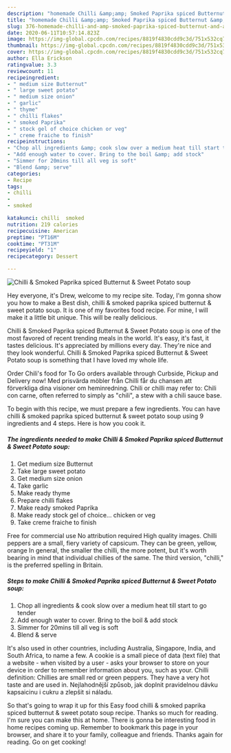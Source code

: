 ```yaml
---
description: "homemade Chilli &amp;amp; Smoked Paprika spiced Butternut &amp;amp; Sweet Potato soup | how to make healthy Chilli &amp;amp; Smoked Paprika spiced Butternut &amp;amp; Sweet Potato soup"
title: "homemade Chilli &amp;amp; Smoked Paprika spiced Butternut &amp;amp; Sweet Potato soup | how to make healthy Chilli &amp;amp; Smoked Paprika spiced Butternut &amp;amp; Sweet Potato soup"
slug: 376-homemade-chilli-and-amp-smoked-paprika-spiced-butternut-and-amp-sweet-potato-soup-how-to-make-healthy-chilli-and-amp-smoked-paprika-spiced-butternut-and-amp-sweet-potato-soup
date: 2020-06-11T10:57:14.823Z
image: https://img-global.cpcdn.com/recipes/8819f4830cdd9c3d/751x532cq70/chilli-smoked-paprika-spiced-butternut-sweet-potato-soup-recipe-main-photo.jpg
thumbnail: https://img-global.cpcdn.com/recipes/8819f4830cdd9c3d/751x532cq70/chilli-smoked-paprika-spiced-butternut-sweet-potato-soup-recipe-main-photo.jpg
cover: https://img-global.cpcdn.com/recipes/8819f4830cdd9c3d/751x532cq70/chilli-smoked-paprika-spiced-butternut-sweet-potato-soup-recipe-main-photo.jpg
author: Ella Erickson
ratingvalue: 3.3
reviewcount: 11
recipeingredient:
- " medium size Butternut"
- " large sweet potato"
- " medium size onion"
- " garlic"
- " thyme"
- " chilli flakes"
- " smoked Paprika"
- " stock gel of choice chicken or veg"
- " creme fraiche to finish"
recipeinstructions:
- "Chop all ingredients &amp; cook slow over a medium heat till start to go tender"
- "Add enough water to cover. Bring to the boil &amp; add stock"
- "Simmer for 20mins till all veg is soft"
- "Blend &amp; serve"
categories:
- Recipe
tags:
- chilli
- 
- smoked

katakunci: chilli  smoked 
nutrition: 219 calories
recipecuisine: American
preptime: "PT16M"
cooktime: "PT31M"
recipeyield: "1"
recipecategory: Dessert

---
```



![Chilli &amp; Smoked Paprika spiced Butternut &amp; Sweet Potato soup](https://img-global.cpcdn.com/recipes/8819f4830cdd9c3d/751x532cq70/chilli-smoked-paprika-spiced-butternut-sweet-potato-soup-recipe-main-photo.jpg)

Hey everyone, it's Drew, welcome to my recipe site. Today, I'm gonna show you how to make a Best dish, chilli &amp; smoked paprika spiced butternut &amp; sweet potato soup. It is one of my favorites food recipe. For mine, I will make it a little bit unique. This will be really delicious.

Chilli &amp; Smoked Paprika spiced Butternut &amp; Sweet Potato soup is one of the most favored of recent trending meals in the world. It's easy, it's fast, it tastes delicious. It's appreciated by millions every day. They're nice and they look wonderful. Chilli &amp; Smoked Paprika spiced Butternut &amp; Sweet Potato soup is something that I have loved my whole life.

Order Chili&#39;s food for To Go orders available through Curbside, Pickup and Delivery now! Med prisvärda möbler från Chilli får du chansen att förverkliga dina visioner om heminredning. Chili or chilli may refer to: Chili con carne, often referred to simply as &#34;chili&#34;, a stew with a chili sauce base.


To begin with this recipe, we must prepare a few ingredients. You can have chilli &amp; smoked paprika spiced butternut &amp; sweet potato soup using 9 ingredients and 4 steps. Here is how you cook it.

<!--inarticleads1-->

##### The ingredients needed to make Chilli &amp; Smoked Paprika spiced Butternut &amp; Sweet Potato soup:

1. Get  medium size Butternut
1. Take  large sweet potato
1. Get  medium size onion
1. Take  garlic
1. Make ready  thyme
1. Prepare  chilli flakes
1. Make ready  smoked Paprika
1. Make ready  stock gel of choice... chicken or veg
1. Take  creme fraiche to finish


Free for commercial use No attribution required High quality images. Chilli peppers are a small, fiery variety of capsicum. They can be green, yellow, orange In general, the smaller the chilli, the more potent, but it&#39;s worth bearing in mind that individual chillies of the same. The third version, &#34;chilli,&#34; is the preferred spelling in Britain. 

<!--inarticleads2-->

##### Steps to make Chilli &amp; Smoked Paprika spiced Butternut &amp; Sweet Potato soup:

1. Chop all ingredients &amp; cook slow over a medium heat till start to go tender
1. Add enough water to cover. Bring to the boil &amp; add stock
1. Simmer for 20mins till all veg is soft
1. Blend &amp; serve


It&#39;s also used in other countries, including Australia, Singapore, India, and South Africa, to name a few. A cookie is a small piece of data (text file) that a website - when visited by a user - asks your browser to store on your device in order to remember information about you, such as your. Chilli definition: Chillies are small red or green peppers. They have a very hot taste and are used in. Nejlahodnější způsob, jak doplnit pravidelnou dávku kapsaicinu i cukru a zlepšit si náladu. 

So that's going to wrap it up for this Easy food chilli &amp; smoked paprika spiced butternut &amp; sweet potato soup recipe. Thanks so much for reading. I'm sure you can make this at home. There is gonna be interesting food in home recipes coming up. Remember to bookmark this page in your browser, and share it to your family, colleague and friends. Thanks again for reading. Go on get cooking!
